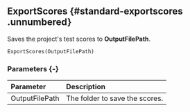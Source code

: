 ## ExportScores {#standard-exportscores .unnumbered}

Saves the project's test scores to **OutputFilePath**.

```{sql}
ExportScores(OutputFilePath)
```

### Parameters {-}

**Parameter** | **Description**
| :-- | :-- |
OutputFilePath | The folder to save the scores.
